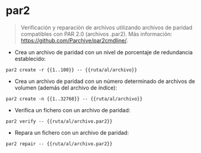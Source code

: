 # par2

> Verificación y reparación de archivos utilizando archivos de paridad compatibles con PAR 2.0 (archivos .par2).
> Más información: <https://github.com/Parchive/par2cmdline/>.

- Crea un archivo de paridad con un nivel de porcentaje de redundancia establecido:

`par2 create -r {{1..100}} -- {{ruta/al/archivo}}`

- Crea un archivo de paridad con un número determinado de archivos de volumen (además del archivo de índice):

`par2 create -n {{1..32768}} -- {{ruta/al/archivo}}`

- Verifica un fichero con un archivo de paridad:

`par2 verify -- {{ruta/al/archivo.par2}}`

- Repara un fichero con un archivo de paridad:

`par2 repair -- {{ruta/al/archivo.par2}}`
